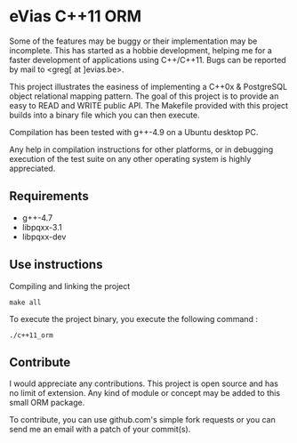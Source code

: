 # eVias C++11 ORM

Some of the features may be buggy or their implementation may be incomplete.
This has started as a hobbie development, helping me for a faster development
of applications using C++/C++11. Bugs can be reported by mail to
<greg[ at ]evias.be>.

This project illustrates the easiness of implementing a C++0x & PostgreSQL
object relational mapping pattern. The goal of this project is to provide
an easy to READ and WRITE public API. The Makefile provided with this project
builds into a binary file which you can then execute.

Compilation has been tested with g++-4.9 on a Ubuntu desktop PC.

Any help in compilation instructions for other platforms, or in debugging
execution of the test suite on any other operating system is highly appreciated.

## Requirements

* g++-4.7
* libpqxx-3.1
* libpqxx-dev

## Use instructions

Compiling and linking the project

    make all

To execute the project binary, you execute the following
command :

    ./c++11_orm

## Contribute

I would appreciate any contributions. This project is open source and
has no limit of extension. Any kind of module or concept may be added
to this small ORM package.

To contribute, you can use github.com's simple fork requests or you
can send me an email with a patch of your commit(s).


